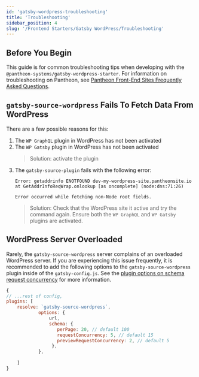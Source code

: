 ```yaml
---
id: 'gatsby-wordpress-troubleshooting'
title: 'Troubleshooting'
sidebar_position: 4
slug: '/Frontend Starters/Gatsby WordPress/Troubleshooting'
---
```

## Before You Begin

This guide is for common troubleshooting tips when developing with the `@pantheon-systems/gatsby-wordpress-starter`. For information on troubleshooting on Pantheon, see [Pantheon Front-End Sites Frequently Asked Questions](https://pantheon.io/docs/guides/decoupled-sites/faq/).

## `gatsby-source-wordpress` Fails To Fetch Data From WordPress

There are a few possible reasons for this:
1. The `WP GraphQL` plugin in WordPress has not been activated
1. The `WP Gatsby` plugin in WordPress has not been activated
	> Solution: activate the plugin
1. The  `gatsby-source-plugin` fails with the following error:
	```shell
	Error: getaddrinfo ENOTFOUND dev-my-wordpress-site.pantheonsite.io
    at GetAddrInfoReqWrap.onlookup [as oncomplete] (node:dns:71:26)
    
	Error occurred while fetching non-Node root fields.
	```
	>Solution: Check that the WordPress site it active and try the command again. Ensure both the  `WP GraphQL` and `WP Gatsby` plugins are activated.
## WordPress Server Overloaded
Rarely, the `gatsby-source-wordpress` server complains of an overloaded WordPress server. If you are experiencing this issue frequently, it is recommended to add the following options to the `gatsby-source-wordpress` plugin inside of the `gatsby-config.js`. See the [plugin options on schema request concurrency](https://github.com/gatsbyjs/gatsby/blob/master/packages/gatsby-source-wordpress/docs/plugin-options.md#schemarequestconcurrency) for more information.
```js
{
// ...rest of config,
plugins: [
	resolve: `gatsby-source-wordpress`,
			options: {
				url,
				schema: {
				   perPage: 20, // default 100
				   requestConcurrency: 5, // default 15
				   previewRequestConcurrency: 2, // default 5
				 },
			},
	
	]
}
```